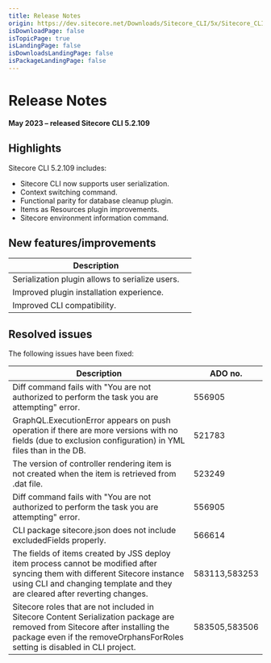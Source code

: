 ```yaml
---
title: Release Notes
origin: https://dev.sitecore.net/Downloads/Sitecore_CLI/5x/Sitecore_CLI_52109/Release_Notes
isDownloadPage: false
isTopicPage: true
isLandingPage: false
isDownloadsLandingPage: false
isPackageLandingPage: false
---
```


# Release Notes

**May 2023 – released Sitecore CLI 5.2.109**

## Highlights

Sitecore CLI 5.2.109 includes:

-   Sitecore CLI now supports user serialization.
-   Context switching command.
-   Functional parity for database cleanup plugin.
-   Items as Resources plugin improvements.
-   Sitecore environment information command.

## New features/improvements

 | Description |  |
 | --- | --- |
 | Serialization plugin allows to serialize users. |  |
 | Improved plugin installation experience. |  |
 | Improved CLI compatibility. |  |

## Resolved issues

The following issues have been fixed:

 | Description | ADO no. |
 | --- | --- |
 | Diff command fails with "You are not authorized to perform the task you are attempting" error. | 556905 |
 | GraphQL.ExecutionError appears on push operation if there are more versions with no fields (due to exclusion configuration) in YML files than in the DB. | 521783 |
 | The version of controller rendering item is not created when the item is retrieved from .dat file. | 523249 |
 | Diff command fails with "You are not authorized to perform the task you are attempting" error. | 556905 |
 | CLI package sitecore.json does not include excludedFields properly. | 566614 |
 | The fields of items created by JSS deploy item process cannot be modified after syncing them with different Sitecore instance using CLI and changing template and they are cleared after reverting changes. | 583113,583253 |
 | Sitecore roles that are not included in Sitecore Content Serialization package are removed from Sitecore after installing the package even if the removeOrphansForRoles setting is disabled in CLI project. | 583505,583506 |